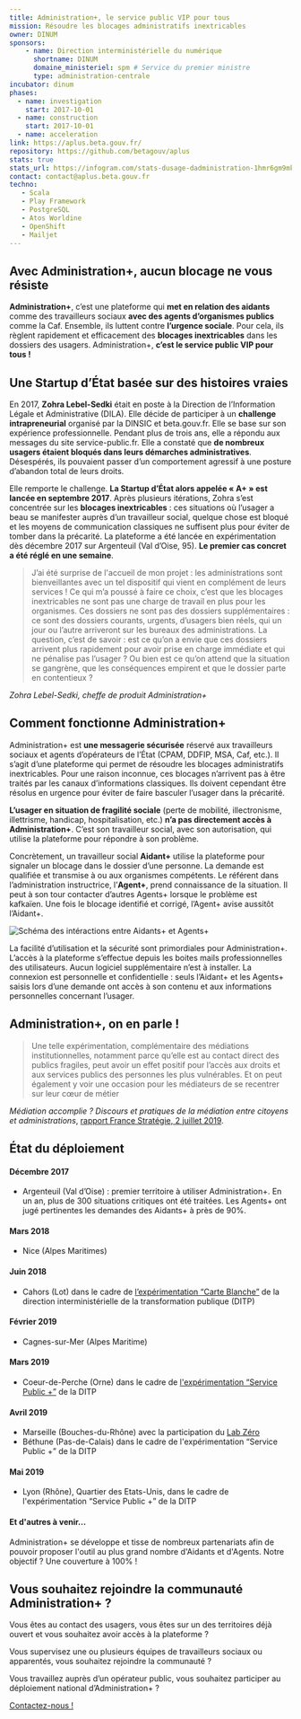 ```yaml
---
title: Administration+, le service public VIP pour tous
mission: Résoudre les blocages administratifs inextricables
owner: DINUM
sponsors: 
    - name: Direction interministérielle du numérique
      shortname: DINUM
      domaine_ministeriel: spm # Service du premier ministre
      type: administration-centrale
incubator: dinum
phases:
  - name: investigation
    start: 2017-10-01
  - name: construction
    start: 2017-10-01
  - name: acceleration
link: https://aplus.beta.gouv.fr/
repository: https://github.com/betagouv/aplus
stats: true
stats_url: https://infogram.com/stats-dusage-dadministration-1hmr6gm9mk5o6nl?live
contact: contact@aplus.beta.gouv.fr
techno:
   - Scala
   - Play Framework
   - PostgreSQL
   - Atos Worldine
   - OpenShift
   - Mailjet
---
```


## Avec Administration+, aucun blocage ne vous résiste

**Administration+**, c’est une plateforme qui **met en relation des aidants** comme des travailleurs sociaux **avec des agents d’organismes publics** comme la Caf. Ensemble, ils luttent contre **l’urgence sociale**. Pour cela, ils règlent rapidement et efficacement des **blocages inextricables** dans les dossiers des usagers. Administration+, **c’est le service public VIP pour tous !**


## Une Startup d’État basée sur des histoires vraies

En 2017, **Zohra Lebel-Sedki** était en poste à la Direction de l’Information Légale et Administrative (DILA). Elle décide de participer à un **challenge intrapreneurial** organisé par la DINSIC et beta.gouv.fr. Elle se base sur son expérience professionnelle. Pendant plus de trois ans, elle a répondu aux messages du site service-public.fr. Elle a constaté que **de nombreux usagers étaient bloqués dans leurs démarches administratives**. Désespérés, ils pouvaient passer d’un comportement agressif à une posture d’abandon total de leurs droits.

Elle remporte le challenge. **La Startup d’État alors appelée « A+ » est lancée en septembre 2017**. Après plusieurs itérations, Zohra s’est concentrée sur les **blocages inextricables** : ces situations où l’usager a beau se manifester auprès d’un travailleur social, quelque chose est bloqué et les moyens de communication classiques ne suffisent plus pour éviter de tomber dans la précarité. La plateforme a été lancée en expérimentation dès décembre 2017 sur Argenteuil (Val d’Oise, 95). **Le premier cas concret a été réglé en une semaine**.

> J’ai été surprise de l'accueil de mon projet : les administrations sont bienveillantes avec un tel dispositif qui vient en complément de leurs services ! Ce qui m’a poussé à faire ce choix, c’est que les blocages inextricables ne sont pas une charge de travail en plus pour les organismes. Ces dossiers ne sont pas des dossiers supplémentaires : ce sont des dossiers courants, urgents, d’usagers bien réels, qui un jour ou l’autre arriveront sur les bureaux des administrations. La question, c’est de savoir : est ce qu’on a envie que ces dossiers arrivent plus rapidement pour avoir prise en charge immédiate et qui ne pénalise pas l’usager ? Ou bien est ce qu’on attend que la situation se gangrène, que les conséquences empirent et que le dossier parte en contentieux ?

*Zohra Lebel-Sedki, cheffe de produit Administration+*

## Comment fonctionne Administration+

Administration+ est **une messagerie sécurisée** réservé aux travailleurs sociaux et agents d’opérateurs de l’État (CPAM, DDFIP, MSA, Caf, etc.). Il s’agit d’une plateforme qui permet de résoudre les blocages administratifs inextricables. Pour une raison inconnue, ces blocages n’arrivent pas à être traités par les canaux d’informations classiques. Ils doivent cependant être résolus en urgence pour éviter de faire basculer l’usager dans la précarité.

**L’usager en situation de fragilité sociale** (perte de mobilité, illectronisme, illettrisme, handicap, hospitalisation, etc.) **n’a pas directement accès à Administration+**. C’est son travailleur social, avec son autorisation, qui utilise la plateforme pour répondre à son problème.

Concrètement, un travailleur social **Aidant+** utilise la plateforme pour signaler un blocage dans le dossier d’une personne. La demande est qualifiée et transmise à ou aux organismes compétents. Le référent dans l’administration instructrice, l’**Agent+**, prend connaissance de la situation. Il peut à son tour contacter d’autres Agents+ lorsque le problème est kafkaïen. Une fois le blocage identifié et corrigé, l’Agent+ avise aussitôt l’Aidant+.

![Schéma des intéractions entre Aidants+ et Agents+](/img/startups/aplus/schema-aidants-agents.png)

La facilité d’utilisation et la sécurité sont primordiales pour Administration+. L’accès à la plateforme s’effectue depuis les boites mails professionnelles des utilisateurs. Aucun logiciel supplémentaire n’est à installer. La connexion est personnelle et confidentielle : seuls l’Aidant+ et les Agents+ saisis lors d’une demande ont accès à son contenu et aux informations personnelles concernant l’usager.

## Administration+, on en parle !

> Une telle expérimentation, complémentaire des médiations institutionnelles, notamment parce qu’elle est au contact direct des publics fragiles, peut avoir un effet positif pour l’accès aux droits et aux services publics des personnes les plus vulnérables. Et on peut également y voir une occasion pour les médiateurs de se recentrer sur leur cœur de métier

*Médiation accomplie ? Discours et pratiques de la médiation entre citoyens et administrations*, [rapport France Stratégie, 2 juillet 2019](https://www.strategie.gouv.fr/publications/mediation-accomplie-discours-pratiques-de-mediation-entre-citoyens-administrations).

## État du déploiement

#### Décembre 2017
- Argenteuil (Val d’Oise) : premier territoire à utiliser Administration+. En un an, plus de 300 situations critiques ont été traitées. Les Agents+ ont jugé pertinentes les demandes des Aidants+ à près de 90%.

#### Mars 2018
- Nice (Alpes Maritimes)

#### Juin 2018
- Cahors (Lot) dans le cadre de [l’expérimentation “Carte Blanche”](https://www.modernisation.gouv.fr/nos-actions/carte-blanche) de la direction interministérielle de la transformation publique (DITP)

#### Février 2019
- Cagnes-sur-Mer (Alpes Maritime)

#### Mars 2019
- Coeur-de-Perche (Orne) dans le cadre de [l'expérimentation “Service Public +”](https://www.modernisation.gouv.fr/nos-actions/les-services-publics) de la DITP

#### Avril 2019
- Marseille (Bouches-du-Rhône) avec la participation du [Lab Zéro](https://www.lelabzero.fr/)
- Béthune (Pas-de-Calais) dans le cadre de l'expérimentation “Service Public +” de la DITP

#### Mai 2019
- Lyon (Rhône), Quartier des Etats-Unis, dans le cadre de l'expérimentation “Service Public +” de la DITP

#### Et d'autres à venir...
Administration+ se développe et tisse de nombreux partenariats afin de pouvoir proposer l'outil au plus grand nombre d'Aidants et d'Agents. Notre objectif ? Une couverture à 100% !

## Vous souhaitez rejoindre la communauté Administration+ ?

Vous êtes au contact des usagers, vous êtes sur un des territoires déjà ouvert et vous souhaitez avoir accès à la plateforme ?

Vous supervisez une ou plusieurs équipes de travailleurs sociaux ou apparentés, vous souhaitez rejoindre la communauté ?

Vous travaillez auprès d’un opérateur public, vous souhaitez participer au déploiement national d’Administration+ ?

[Contactez-nous !](mailto:contact@aplus.beta.gouv.fr?subject=Contact%20Site%20Beta%20Gouv)
